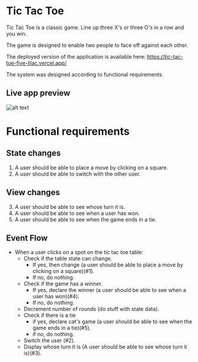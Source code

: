 # Tic Tac Toe

Tic Tac Toe is a classic game. Line up three X's or three O's in a row and you win. 

The game is designed to enable two people to face off against each other. 

The deployed version of the application is available here: https://tic-tac-toe-five-lilac.vercel.app/

The system was designed according to functional requirements. 

## Live app preview
![alt text](https://github.com/grantferowich/tictactoe/)

# Functional requirements

## State changes
1. A user should be able to place a move by clicking on a square.
2. A user should be able to switch with the other user.
## View changes
3. A user should be able to see whose turn it is. 
4. A user should be able to see when a user has won.
5. A user should be able to see when the game ends in a tie.


## Event Flow
- When a user clicks on a spot on the tic tac toe table:
    - Check if the table state can change.
        - If yes, then change (a user should be able to place a move by clicking on a square)(#1).
        - If no, do nothing.
    - Check if the game has a winner.
        - If yes, declare the winner (a user should be able to see when a user has won)(#4).
        - If no, do nothing.
    - Decrement number of rounds (do stuff with state data).
    - Check if there is a tie
        - if yes, declare cat's game (a user should be able to see when the game ends in a tie)(#5).
        - if no, do nothing.
    - Switch the user (#2).
    - Display whose turn it is (A user should be able to see whose turn it is)(#3).


